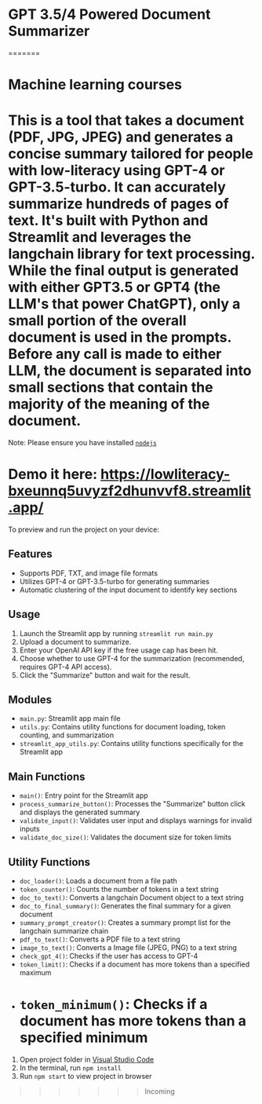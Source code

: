 # **GPT 3.5/4 Powered Document Summarizer**

=======

# Machine learning courses




This is a tool that takes a document (PDF, JPG, JPEG) and generates a concise summary tailored for people with low-literacy using GPT-4 or GPT-3.5-turbo. It can accurately summarize hundreds of pages of text. It's built with Python and Streamlit and leverages the langchain library for text processing.
While the final output is generated with either GPT3.5 or GPT4 (the LLM's that power ChatGPT), only a small portion of the overall document is used in the prompts. Before any call is made to either LLM, the document is separated into
small sections that contain the majority of the meaning of the document.
=======
Note: Please ensure you have installed <code><a href="https://nodejs.org/en/download/">nodejs</a></code>

Demo it here: https://lowliteracy-bxeunnq5uvyzf2dhunvvf8.streamlit.app/
=======
To preview and run the project on your device:


## Features

- Supports PDF, TXT, and image file formats
- Utilizes GPT-4 or GPT-3.5-turbo for generating summaries
- Automatic clustering of the input document to identify key sections

## Usage

1. Launch the Streamlit app by running `streamlit run main.py`
2. Upload a document to summarize.
3. Enter your OpenAI API key if the free usage cap has been hit.
4. Choose whether to use GPT-4 for the summarization (recommended, requires GPT-4 API access).
5. Click the "Summarize" button and wait for the result.

## Modules

- `main.py`: Streamlit app main file
- `utils.py`: Contains utility functions for document loading, token counting, and summarization
- `streamlit_app_utils.py`: Contains utility functions specifically for the Streamlit app

## Main Functions

- `main()`: Entry point for the Streamlit app
- `process_summarize_button()`: Processes the "Summarize" button click and displays the generated summary
- `validate_input()`: Validates user input and displays warnings for invalid inputs
- `validate_doc_size()`: Validates the document size for token limits

## Utility Functions

- `doc_loader()`: Loads a document from a file path
- `token_counter()`: Counts the number of tokens in a text string
- `doc_to_text()`: Converts a langchain Document object to a text string
- `doc_to_final_summary()`: Generates the final summary for a given document
- `summary_prompt_creator()`: Creates a summary prompt list for the langchain summarize chain
- `pdf_to_text()`: Converts a PDF file to a text string
- `image_to_text()`: Converts a Image file (JPEG, PNG) to a text string
- `check_gpt_4()`: Checks if the user has access to GPT-4
- `token_limit()`: Checks if a document has more tokens than a specified maximum
- # `token_minimum()`: Checks if a document has more tokens than a specified minimum

1. Open project folder in <a href="https://code.visualstudio.com/download">Visual Studio Code</a>
2. In the terminal, run `npm install`
3. Run `npm start` to view project in browser

> > > > > > > Incoming
